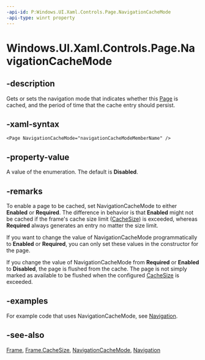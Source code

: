 ```yaml
---
-api-id: P:Windows.UI.Xaml.Controls.Page.NavigationCacheMode
-api-type: winrt property
---
```


<!-- Property syntax
public Windows.UI.Xaml.Navigation.NavigationCacheMode NavigationCacheMode { get;  set; }
-->

# Windows.UI.Xaml.Controls.Page.NavigationCacheMode

## -description
Gets or sets the navigation mode that indicates whether this [Page](page.md) is cached, and the period of time that the cache entry should persist.



## -xaml-syntax
```xaml
<Page NavigationCacheMode="navigationCacheModeMemberName" />
```


## -property-value
A value of the enumeration. The default is **Disabled**.

## -remarks
To enable a page to be cached, set NavigationCacheMode to either **Enabled** or **Required**. The difference in behavior is that **Enabled** might not be cached if the frame's cache size limit ([CacheSize](frame_cachesize.md)) is exceeded, whereas **Required** always generates an entry no matter the size limit.

If you want to change the value of NavigationCacheMode programmatically to **Enabled** or **Required**, you can only set these values in the constructor for the page.

If you change the value of NavigationCacheMode from **Required** or **Enabled** to **Disabled**, the page is flushed from the cache. The page is not simply marked as available to be flushed when the configured [CacheSize](frame_cachesize.md) is exceeded.

## -examples
For example code that uses NavigationCacheMode, see [Navigation](/windows/uwp/layout/navigation-basics).

## -see-also
[Frame](frame.md), [Frame.CacheSize](frame_cachesize.md), [NavigationCacheMode](../windows.ui.xaml.navigation/navigationcachemode.md), [Navigation](/windows/uwp/layout/navigation-basics)
